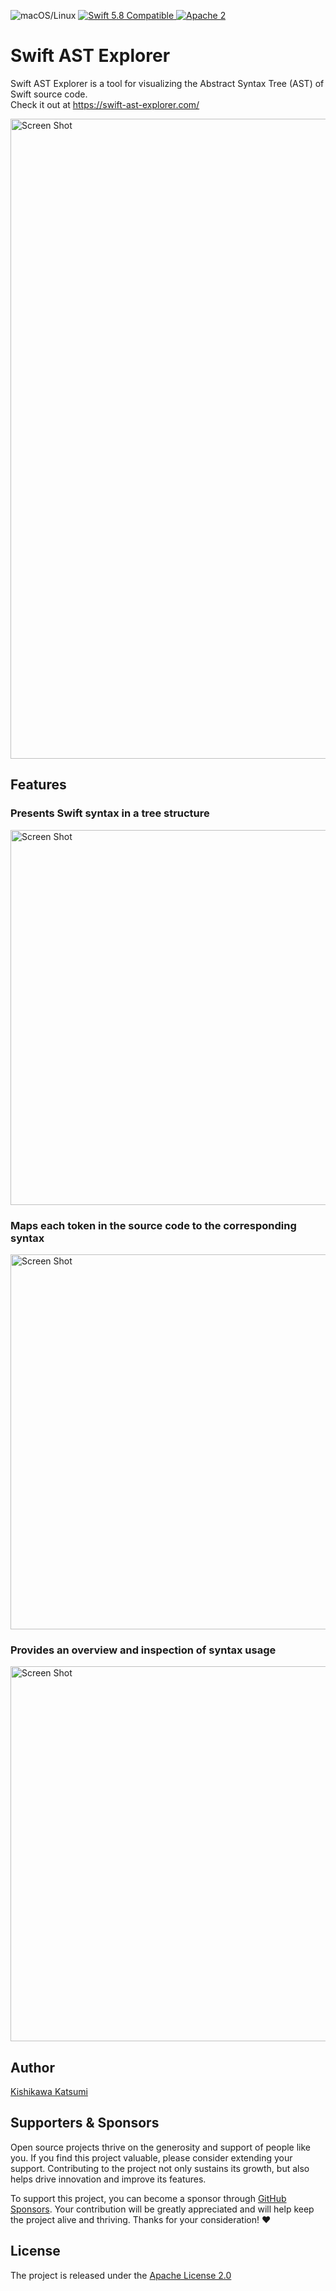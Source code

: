 <p>
<img src="https://img.shields.io/badge/os-macOS/Linux-green.svg?style=flat" alt="macOS/Linux">
<a href="http://swift.org">
<img src="https://img.shields.io/badge/swift-5.8-orange.svg?style=flat" alt="Swift 5.8 Compatible">
</a>
<a href="https://github.com/kishikawakatsumi/swift-ast-explorer/blob/master/LICENSE">
<img src="https://img.shields.io/badge/license-Apache2-blue.svg?style=flat" alt="Apache 2">
</a>
</p>

# Swift AST Explorer

Swift AST Explorer is a tool for visualizing the Abstract Syntax Tree (AST) of Swift source code.  
Check it out at https://swift-ast-explorer.com/

<a href="https://swift-ast-explorer.com/"><img width="1024" alt="Screen Shot" src="https://github.com/SwiftFiddle/swift-ast-explorer/assets/40610/d41c6f6f-4493-4673-99a6-8dc05fcab30b"></a>

## Features

### Presents Swift syntax in a tree structure

<img width="600" alt="Screen Shot" src="https://github.com/SwiftFiddle/swift-ast-explorer/assets/40610/4815c8e3-5e62-455d-8954-656a24d3461d.png">

### Maps each token in the source code to the corresponding syntax

<img width="600" alt="Screen Shot" src="https://github.com/SwiftFiddle/swift-ast-explorer/assets/40610/2632bb58-2315-4488-bbc6-a8d2c86ae3ff.png">

### Provides an overview and inspection of syntax usage

<img width="600" alt="Screen Shot" src="https://github.com/SwiftFiddle/swift-ast-explorer/assets/40610/c36e5705-1029-4590-8719-1b939c9ab209.png">

## Author

[Kishikawa Katsumi](https://github.com/kishikawakatsumi)

## Supporters & Sponsors

Open source projects thrive on the generosity and support of people like you. If you find this project valuable, please consider extending your support. Contributing to the project not only sustains its growth, but also helps drive innovation and improve its features.

To support this project, you can become a sponsor through [GitHub Sponsors](https://github.com/sponsors/kishikawakatsumi). Your contribution will be greatly appreciated and will help keep the project alive and thriving. Thanks for your consideration! :heart:

## License

The project is released under the [Apache License 2.0](https://github.com/kishikawakatsumi/swift-ast-explorer/blob/main/LICENSE)
